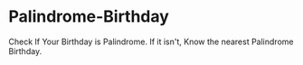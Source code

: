 # Palindrome-Birthday
Check If Your Birthday is Palindrome. If it isn't, Know the nearest Palindrome Birthday. 
